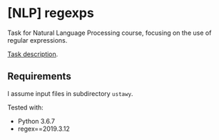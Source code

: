 # [NLP] regexps

Task for Natural Language Processing course, focusing on the use of regular expressions.

[Task description](./1-regexp.md).

## Requirements
I assume input files in subdirectory `ustawy`.

Tested with:
* Python 3.6.7
* regex==2019.3.12
